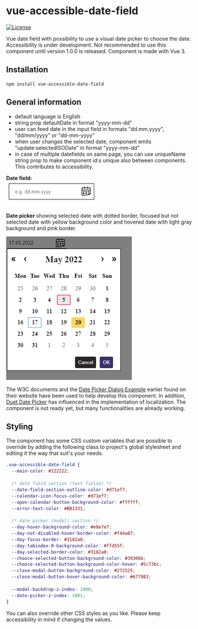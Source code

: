 # vue-accessible-date-field
[![License](https://img.shields.io/badge/license-MIT-blue.svg)](/LICENSE)

Vue date field with possibility to use a visual date picker to choose the date. Accessibility is under development. Not recommended to use this component until version 1.0.0 is released. Component is made with Vue 3.

## Installation

```
npm install vue-accessible-date-field
```

## General information
- default language is English
- string prop defaultDate in format "yyyy-mm-dd"
- user can feed date in the input field in formats "dd.mm.yyyy", "dd/mm/yyyy" or "dd-mm-yyyy"
- when user changes the selected date, component emits "update:selectedISODate" in format "yyyy-mm-dd"
- in case of multiple datefields on same page, you can use uniqueName string prop to make component id:s unique also between components. This contributes to accessibility.

**Date field:**\
![alt text](https://github.com/laladdin/vue-accessible-date-field/blob/main/src/assets/image-for-readme-1.PNG)

**Date picker** showing selected date with dotted border, focused but not selected date with yellow background color and hovered date with light gray background and pink border.

![alt text](https://github.com/laladdin/vue-accessible-date-field/blob/main/src/assets/image-for-readme-2.PNG)


The W3C documents and the [Date Picker Dialog Example](https://www.w3.org/TR/wai-aria-practices/examples/dialog-modal/datepicker-dialog.html) earlier found on their website have been used to help develop this component. In addition, [Duet Date Picker](https://www.npmjs.com/package/@duetds/date-picker) has influenced in the implementation of localization. The component is not ready yet, but many functionalities are already working.

## Styling
The component has some CSS custom variables that are possible to override by adding the following class to project's global stylesheet and editing it the way that suit's your needs.
```css
.vue-accessible-date-field {
  --main-color: #222222;

  /* date field section (text fields) */
  --date-field-section-outline-color: #d71ef7;
  --calendar-icon-focus-color: #d71ef7;
  --open-calendar-button-background-color: #ffffff;
  --error-text-color: #BB1331;

  /* date picker (modal) section */
  --day-hover-background-color: #e8e7e7;
  --day-not-disabled-hover-border-color: #f44a87;
  --day-focus-border: #3182a0;
  --day-tabindex-0-background-color: #ffd55f;
  --day-selected-border-color: #3182a0;
  --chooce-selected-button-background-color: #39306b;
  --chooce-selected-button-background-color-hover: #5c73bc;
  --close-modal-button-background-color: #272525;
  --close-modal-button-hover-background-color: #677983;

  --modal-backdrop-z-index: 1000;
  --date-picker-z-index: 1001;
}
```
You can also override other CSS styles as you like. Please keep accessibility in mind if changing the values.
